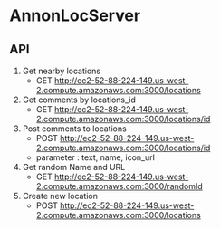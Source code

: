 # AnnonLocServer

## API

1. Get nearby locations    
   * GET http://ec2-52-88-224-149.us-west-2.compute.amazonaws.com:3000/locations
2. Get comments by locations_id 
   * GET http://ec2-52-88-224-149.us-west-2.compute.amazonaws.com:3000/locations/id
3. Post comments to locations
   * POST http://ec2-52-88-224-149.us-west-2.compute.amazonaws.com:3000/locations/id
   * parameter : text, name, icon_url 
4. Get random Name and URL
   * GET  http://ec2-52-88-224-149.us-west-2.compute.amazonaws.com:3000/randomId
5. Create new location
   * POST http://ec2-52-88-224-149.us-west-2.compute.amazonaws.com:3000/locations
